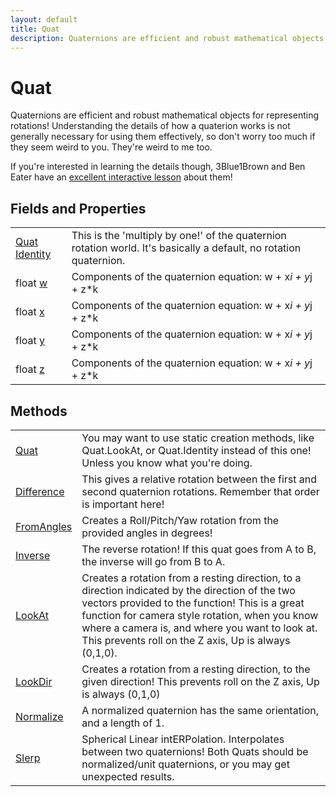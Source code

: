 ```yaml
---
layout: default
title: Quat
description: Quaternions are efficient and robust mathematical objects for representing rotations! Understanding the details of how a quaterion works is not generally necessary for using them effectively, so don't worry too much if they seem weird to you. They're weird to me too.  If you're interested in learning the details though, 3Blue1Brown and Ben Eater have an [excellent interactive lesson](https.//eater.net/quaternions) about them!
---
```

# Quat

Quaternions are efficient and robust mathematical objects for
representing rotations! Understanding the details of how a quaterion works
is not generally necessary for using them effectively, so don't worry too
much if they seem weird to you. They're weird to me too.

If you're interested in learning the details though, 3Blue1Brown and Ben Eater
have an [excellent interactive lesson](https://eater.net/quaternions) about them!


## Fields and Properties

|  |  |
|--|--|
|[Quat]({{site.url}}/Pages/Reference/Quat.html) [Identity]({{site.url}}/Pages/Reference/Quat/Identity.html)|This is the 'multiply by one!' of the quaternion rotation world. It's basically a default, no rotation quaternion.|
|float [w]({{site.url}}/Pages/Reference/Quat/w.html)|Components of the quaternion equation: w + x*i + y*j + z*k|
|float [x]({{site.url}}/Pages/Reference/Quat/x.html)|Components of the quaternion equation: w + x*i + y*j + z*k|
|float [y]({{site.url}}/Pages/Reference/Quat/y.html)|Components of the quaternion equation: w + x*i + y*j + z*k|
|float [z]({{site.url}}/Pages/Reference/Quat/z.html)|Components of the quaternion equation: w + x*i + y*j + z*k|



## Methods

|  |  |
|--|--|
|[Quat]({{site.url}}/Pages/Reference/Quat/Quat.html)|You may want to use static creation methods, like Quat.LookAt, or Quat.Identity instead of this one! Unless you know what you're doing.|
|[Difference]({{site.url}}/Pages/Reference/Quat/Difference.html)|This gives a relative rotation between the first and second quaternion rotations. Remember that order is important here!|
|[FromAngles]({{site.url}}/Pages/Reference/Quat/FromAngles.html)|Creates a Roll/Pitch/Yaw rotation from the provided angles in degrees!|
|[Inverse]({{site.url}}/Pages/Reference/Quat/Inverse.html)|The reverse rotation! If this quat goes from A to B, the inverse will go from B to A.|
|[LookAt]({{site.url}}/Pages/Reference/Quat/LookAt.html)|Creates a rotation from a resting direction, to a direction indicated by the direction of the two vectors provided to the function! This is a great function for camera style rotation, when you know where a camera is, and where you want to look at. This prevents roll on the Z axis, Up is always (0,1,0).|
|[LookDir]({{site.url}}/Pages/Reference/Quat/LookDir.html)|Creates a rotation from a resting direction, to the given direction! This prevents roll on the Z axis, Up is always (0,1,0)|
|[Normalize]({{site.url}}/Pages/Reference/Quat/Normalize.html)|A normalized quaternion has the same orientation, and a length of 1.|
|[Slerp]({{site.url}}/Pages/Reference/Quat/Slerp.html)|Spherical Linear intERPolation. Interpolates between two quaternions! Both Quats should be normalized/unit quaternions, or you may get unexpected results.|


